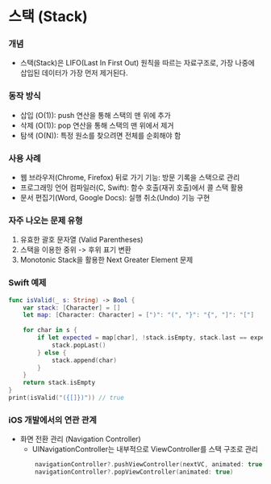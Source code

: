 # 스택 (Stack)
### 개념
- 스택(Stack)은 LIFO(Last In First Out) 원칙을 따르는 자료구조로, 가장 나중에 삽입된 데이터가 가장 먼저 제거된다.

### 동작 방식
- 삽입 (O(1)): push 연산을 통해 스택의 맨 위에 추가
- 삭제 (O(1)): pop 연산을 통해 스택의 맨 위에서 제거
- 탐색 (O(N)): 특정 원소를 찾으려면 전체를 순회해야 함

### 사용 사례
- 웹 브라우저(Chrome, Firefox) 뒤로 가기 기능: 방문 기록을 스택으로 관리
- 프로그래밍 언어 컴파일러(C, Swift): 함수 호출(재귀 호출)에서 콜 스택 활용
- 문서 편집기(Word, Google Docs): 실행 취소(Undo) 기능 구현

### 자주 나오는 문제 유형
1. 유효한 괄호 문자열 (Valid Parentheses)
2. 스택을 이용한 중위 -> 후위 표기 변환
3. Monotonic Stack을 활용한 Next Greater Element 문제

### Swift 예제

```swift
func isValid(_ s: String) -> Bool {
    var stack: [Character] = []
    let map: [Character: Character] = [")": "(", "}": "{", "]": "["]
    
    for char in s {
        if let expected = map[char], !stack.isEmpty, stack.last == expected {
            stack.popLast()
        } else {
            stack.append(char)
        }
    }
    return stack.isEmpty
}
print(isValid("({[]})")) // true
```

### iOS 개발에서의 연관 관계
- 화면 전환 관리 (Navigation Controller)
    - UINavigationController는 내부적으로 ViewController를 스택 구조로 관리
    ```swift
        navigationController?.pushViewController(nextVC, animated: true)
        navigationController?.popViewController(animated: true)
    ```
